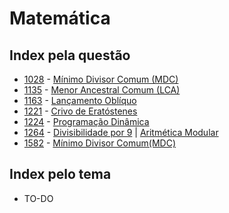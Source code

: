 # Matemática

## Index pela questão

+ [1028](/Matemática/1028.cpp) - [Mínimo Divisor Comum (MDC)][GCD]
+ [1135](/Grafos/1135.cpp) - [Menor Ancestral Comum (LCA)][LCA]
+ [1163](/Matemática/1163.cpp) - [Lançamento Oblíquo][video lancamento obliquo]
+ [1221](/Matemática/1221.cpp) - [Crivo de Eratóstenes][crivo]
+ [1224](/Paradigmas/1224.cpp) - [Programação Dinâmica][DP]
+ [1264](/Matemática/1264.cpp) - [Divisibilidade por 9][div9] | [Aritmética Modular][aritmetica modular]
+ [1582](/Matemática/1582.cpp) - [Mínimo Divisor Comum(MDC)][GCD]

## Index pelo tema
+ TO-DO

[DP]: https://pt.wikipedia.org/wiki/Programação_dinâmica
[GCD]: https://pt.wikipedia.org/wiki/Máximo_divisor_comum
[video lancamento obliquo]: https://www.youtube.com/watch?v=hE2mjbIQ04k
[crivo]: https://pt.wikipedia.org/wiki/Crivo_de_Eratóstenes
[div9]: https://pt.wikipedia.org/wiki/Critérios_de_divisibilidade#Divisibilidade_por_9
[aritmetica modular]: https://pt.wikipedia.org/wiki/Aritmética_modular
[LCA]: https://www.topcoder.com/community/data-science/data-science-tutorials/range-minimum-query-and-lowest-common-ancestor/
